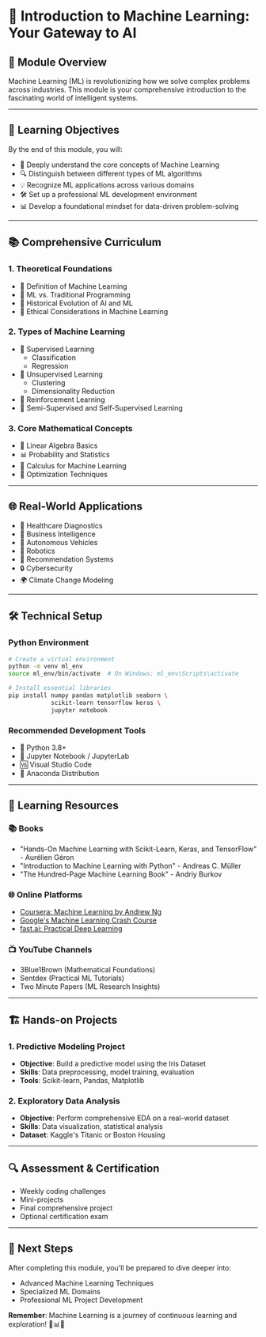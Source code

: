 # 🤖 Introduction to Machine Learning: Your Gateway to AI

## 🌟 Module Overview
Machine Learning (ML) is revolutionizing how we solve complex problems across industries. This module is your comprehensive introduction to the fascinating world of intelligent systems.

---

## 🎯 Learning Objectives
By the end of this module, you will:
- 🧠 Deeply understand the core concepts of Machine Learning
- 🔍 Distinguish between different types of ML algorithms
- 💡 Recognize ML applications across various domains
- 🛠️ Set up a professional ML development environment
- 📊 Develop a foundational mindset for data-driven problem-solving

---

## 📚 Comprehensive Curriculum

### 1. Theoretical Foundations
- 🔹 Definition of Machine Learning
- 🔹 ML vs. Traditional Programming
- 🔹 Historical Evolution of AI and ML
- 🔹 Ethical Considerations in Machine Learning

### 2. Types of Machine Learning
- 🔸 Supervised Learning
  - Classification
  - Regression
- 🔸 Unsupervised Learning
  - Clustering
  - Dimensionality Reduction
- 🔸 Reinforcement Learning
- 🔸 Semi-Supervised and Self-Supervised Learning

### 3. Core Mathematical Concepts
- 📐 Linear Algebra Basics
- 📊 Probability and Statistics
- 🧮 Calculus for Machine Learning
- 🔢 Optimization Techniques

---

## 🌐 Real-World Applications
- 🏥 Healthcare Diagnostics
- 💼 Business Intelligence
- 🚗 Autonomous Vehicles
- 🤖 Robotics
- 📱 Recommendation Systems
- 🔒 Cybersecurity
- 🌍 Climate Change Modeling

---

## 🛠️ Technical Setup

### Python Environment
```bash
# Create a virtual environment
python -m venv ml_env
source ml_env/bin/activate  # On Windows: ml_env\Scripts\activate

# Install essential libraries
pip install numpy pandas matplotlib seaborn \
            scikit-learn tensorflow keras \
            jupyter notebook
```

### Recommended Development Tools
- 🐍 Python 3.8+
- 📓 Jupyter Notebook / JupyterLab
- 🆚 Visual Studio Code
- 🐼 Anaconda Distribution

---

## 📖 Learning Resources

### 📚 Books
- "Hands-On Machine Learning with Scikit-Learn, Keras, and TensorFlow" - Aurélien Géron
- "Introduction to Machine Learning with Python" - Andreas C. Müller
- "The Hundred-Page Machine Learning Book" - Andriy Burkov

### 🌐 Online Platforms
- [Coursera: Machine Learning by Andrew Ng](https://www.coursera.org/learn/machine-learning)
- [Google's Machine Learning Crash Course](https://developers.google.com/machine-learning/crash-course)
- [fast.ai: Practical Deep Learning](https://www.fast.ai/)

### 📺 YouTube Channels
- 3Blue1Brown (Mathematical Foundations)
- Sentdex (Practical ML Tutorials)
- Two Minute Papers (ML Research Insights)

---

## 🏗️ Hands-on Projects

### 1. Predictive Modeling Project
- **Objective**: Build a predictive model using the Iris Dataset
- **Skills**: Data preprocessing, model training, evaluation
- **Tools**: Scikit-learn, Pandas, Matplotlib

### 2. Exploratory Data Analysis
- **Objective**: Perform comprehensive EDA on a real-world dataset
- **Skills**: Data visualization, statistical analysis
- **Dataset**: Kaggle's Titanic or Boston Housing

---

## 🔍 Assessment & Certification
- Weekly coding challenges
- Mini-projects
- Final comprehensive project
- Optional certification exam

---

## 🚀 Next Steps
After completing this module, you'll be prepared to dive deeper into:
- Advanced Machine Learning Techniques
- Specialized ML Domains
- Professional ML Project Development

**Remember**: Machine Learning is a journey of continuous learning and exploration! 🌈📊🤖
